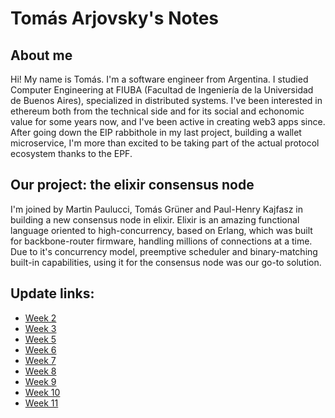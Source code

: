 # Tomás Arjovsky's Notes

## About me

Hi! My name is Tomás. I'm a software engineer from Argentina. I studied Computer Engineering at FIUBA (Facultad de Ingeniería de la Universidad de Buenos Aires), specialized in distributed systems. I've been interested in ethereum both from the technical side and for its social and echonomic value for some years now, and I've been active in creating web3 apps since. After going down the EIP rabbithole in my last project, building a wallet microservice, I'm more than excited to be taking part of the actual protocol ecosystem thanks to the EPF.

## Our project: the elixir consensus node

I'm joined by Martin Paulucci, Tomás Grüner and Paul-Henry Kajfasz in building a new consensus node in elixir. Elixir is an amazing functional language oriented to high-concurrency, based on Erlang, which was built for backbone-router firmware, handling millions of connections at a time. Due to it's concurrency model, preemptive scheduler and binary-matching built-in capabilities, using it for the consensus node was our go-to solution.

## Update links:

- [Week 2](https://hackmd.io/@ft-mkp6jQ5egGIMYqmACGA/SJBdp9So2)
- [Week 3](https://hackmd.io/6x43ZTkmSL2YKxdZe5E9KQ)
- [Week 5](https://hackmd.io/ElVH25hKTuKxMjMMrFRbNQ)
- [Week 6](https://hackmd.io/Upv0iycJQAyDjcB2CF9q1Q)
- [Week 7](https://hackmd.io/WiTgsZqWTlSOXP8WX6kPkA)
- [Week 8](https://hackmd.io/4ho8pWYRSpa4QKkAi0wJ-w)
- [Week 9](https://hackmd.io/VS1ZoNvXQQi60g65vxlW6A)
- [Week 10](https://hackmd.io/zDJ6OTARQMeT9ZMlgN_GYw)
- [Week 11](https://hackmd.io/Apee8YsqRBa9c9NyRX75zw)
